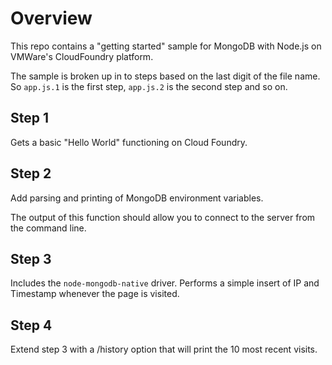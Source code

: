 Overview
========

This repo contains a "getting started" sample for MongoDB with Node.js on VMWare's CloudFoundry platform.

The sample is broken up in to steps based on the last digit of the file name. So `app.js.1` is the first step, `app.js.2` is the second step and so on.

Step 1
------

Gets a basic "Hello World" functioning on Cloud Foundry.

Step 2
------

Add parsing and printing of MongoDB environment variables.

The output of this function should allow you to connect to the server from the command line.

Step 3
------

Includes the `node-mongodb-native` driver. Performs a simple insert of IP and Timestamp whenever the page is visited.

Step 4
------

Extend step 3 with a /history option that will print the 10 most recent visits.
